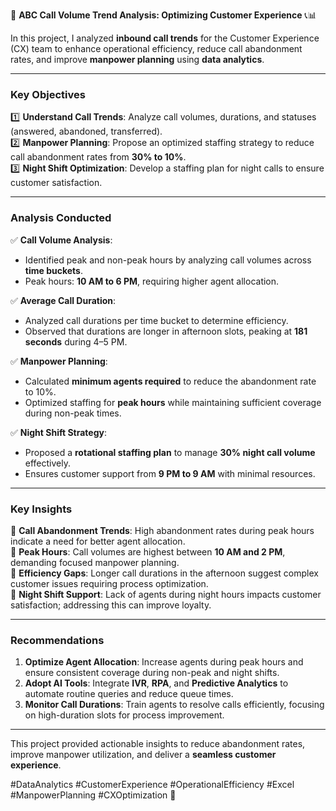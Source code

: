 🚀 **ABC Call Volume Trend Analysis: Optimizing Customer Experience** 📞📊  

In this project, I analyzed **inbound call trends** for the Customer Experience (CX) team to enhance operational efficiency, reduce call abandonment rates, and improve **manpower planning** using **data analytics**.  

---

### **Key Objectives**  
1️⃣ **Understand Call Trends**: Analyze call volumes, durations, and statuses (answered, abandoned, transferred).  
2️⃣ **Manpower Planning**: Propose an optimized staffing strategy to reduce call abandonment rates from **30% to 10%**.  
3️⃣ **Night Shift Optimization**: Develop a staffing plan for night calls to ensure customer satisfaction.  

---

### **Analysis Conducted**  
✅ **Call Volume Analysis**:  
- Identified peak and non-peak hours by analyzing call volumes across **time buckets**.  
- Peak hours: **10 AM to 6 PM**, requiring higher agent allocation.  

✅ **Average Call Duration**:  
- Analyzed call durations per time bucket to determine efficiency.  
- Observed that durations are longer in afternoon slots, peaking at **181 seconds** during 4–5 PM.  

✅ **Manpower Planning**:  
- Calculated **minimum agents required** to reduce the abandonment rate to 10%.  
- Optimized staffing for **peak hours** while maintaining sufficient coverage during non-peak times.  

✅ **Night Shift Strategy**:  
- Proposed a **rotational staffing plan** to manage **30% night call volume** effectively.  
- Ensures customer support from **9 PM to 9 AM** with minimal resources.  

---

### **Key Insights**  
🔹 **Call Abandonment Trends**: High abandonment rates during peak hours indicate a need for better agent allocation.  
🔹 **Peak Hours**: Call volumes are highest between **10 AM and 2 PM**, demanding focused manpower planning.  
🔹 **Efficiency Gaps**: Longer call durations in the afternoon suggest complex customer issues requiring process optimization.  
🔹 **Night Shift Support**: Lack of agents during night hours impacts customer satisfaction; addressing this can improve loyalty.

---

### **Recommendations**  
1. **Optimize Agent Allocation**: Increase agents during peak hours and ensure consistent coverage during non-peak and night shifts.  
2. **Adopt AI Tools**: Integrate **IVR**, **RPA**, and **Predictive Analytics** to automate routine queries and reduce queue times.  
3. **Monitor Call Durations**: Train agents to resolve calls efficiently, focusing on high-duration slots for process improvement.  

---

This project provided actionable insights to reduce abandonment rates, improve manpower utilization, and deliver a **seamless customer experience**.  


#DataAnalytics #CustomerExperience #OperationalEfficiency #Excel #ManpowerPlanning #CXOptimization 🚀
